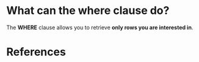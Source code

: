 # What can the where clause do?

The **WHERE** clause allows you to retrieve **only rows you are interested in**.

# References
